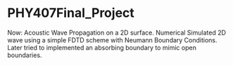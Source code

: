 # PHY407Final_Project
Now: Acoustic Wave Propagation on a 2D surface. 
Numerical Simulated 2D wave using a simple FDTD scheme with Neumann Boundary Conditions. 
Later tried to implemented an absorbing boundary to mimic open boundaries. 
